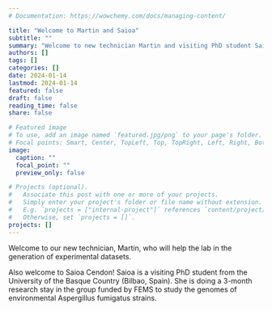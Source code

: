 ```yaml
---
# Documentation: https://wowchemy.com/docs/managing-content/

title: "Welcome to Martin and Saioa"
subtitle: ""
summary: "Welcome to new technician Martin and visiting PhD student Saioa"
authors: []
tags: []
categories: []
date: 2024-01-14
lastmod: 2024-01-14
featured: false
draft: false
reading_time: false
share: false

# Featured image
# To use, add an image named `featured.jpg/png` to your page's folder.
# Focal points: Smart, Center, TopLeft, Top, TopRight, Left, Right, BottomLeft, Bottom, BottomRight.
image:
  caption: ""
  focal_point: ""
  preview_only: false

# Projects (optional).
#   Associate this post with one or more of your projects.
#   Simply enter your project's folder or file name without extension.
#   E.g. `projects = ["internal-project"]` references `content/project/deep-learning/index.md`.
#   Otherwise, set `projects = []`.
projects: []
---
```


Welcome to our new technician, Martin, who will help the lab in the generation of experimental datasets.

Also welcome to Saioa Cendon! Saioa is a visiting PhD student from the University of the Basque Country (Bilbao, Spain). She is doing a 3-month research stay in the group funded by FEMS to study the genomes of environmental Aspergillus fumigatus strains.